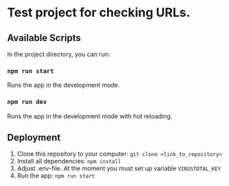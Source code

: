 # Test project for checking URLs.

## Available Scripts

In the project directory, you can run:

### `npm run start`

Runs the app in the development mode.

### `npm run dev`

Runs the app in the development mode with hot reloading.

## Deployment

1. Clone this repository to your computer: `git clone <link_to_repository>`
2. Install all dependencies: `npm install`
3. Adjust .env-file. At the moment you must set up variable `VIRUSTOTAL_KEY`
4. Run the app: `npm run start`
